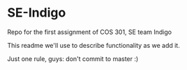 # SE-Indigo
Repo for the first assignment of COS 301, SE team Indigo

This readme we'll use to describe functionality as we add it. 

Just one rule, guys: don't commit to master :)
